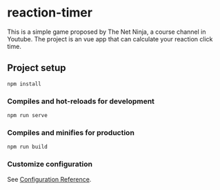 # reaction-timer

This is a simple game proposed by The Net Ninja, a course channel in Youtube. The project is an vue app that can calculate your reaction click time.

## Project setup
```
npm install
```

### Compiles and hot-reloads for development
```
npm run serve
```

### Compiles and minifies for production
```
npm run build
```

### Customize configuration
See [Configuration Reference](https://cli.vuejs.org/config/).
